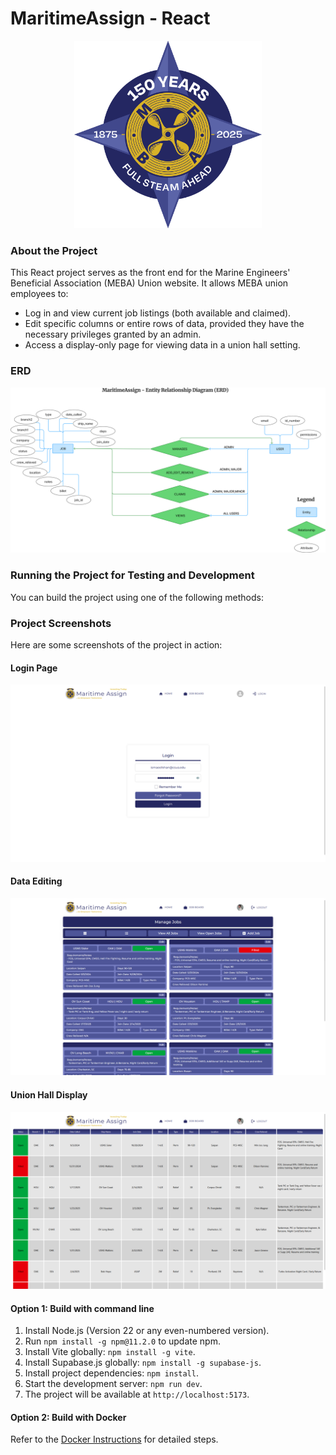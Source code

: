 # MaritimeAssign - React
<div align="center">
    <img src="src/assets/MebaLogoOfficial.png" width="300" height="300"/>
</div>

### About the Project

This React project serves as the front end for the Marine Engineers' Beneficial Association (MEBA) Union website. It allows MEBA union employees to:

- Log in and view current job listings (both available and claimed).
- Edit specific columns or entire rows of data, provided they have the necessary privileges granted by an admin.
- Access a display-only page for viewing data in a union hall setting.

### ERD
<div align="center">
    <img src="src/assets/screenshots/ERD.png"/>
</div>

### Running the Project for Testing and Development

You can build the project using one of the following methods:

### Project Screenshots

Here are some screenshots of the project in action:

#### Login Page
<img src="src/assets/screenshots/login_page.png" alt="Login Page" width="600"/>


#### Data Editing

<img src="src/assets/screenshots/data_editing.png" alt="Data Editing" width="600"/>


#### Union Hall Display
<img src="src/assets/screenshots/union_hall_display.png" alt="Union Hall Display" width="600"/>

#### Option 1: Build with command line

1. Install Node.js (Version 22 or any even-numbered version).
2. Run `npm install -g npm@11.2.0` to update npm.
3. Install Vite globally: `npm install -g vite`.
4. Install Supabase.js globally: `npm install -g supabase-js`.
5. Install project dependencies: `npm install`.
6. Start the development server: `npm run dev`.
7. The project will be available at `http://localhost:5173`.

#### Option 2: Build with Docker

Refer to the [Docker Instructions](https://github.com/Maritime-Assign/ReactProject/blob/main/README.Docker.md) for detailed steps.
